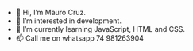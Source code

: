 - 👋 Hi, I’m Mauro Cruz.
- 👀 I’m interested in development.
- 🌱 I’m currently learning JavaScript, HTML and CSS.
- 📫 Call me on whatsapp 74 981263904

<!---
MauroAbreuCruz/MauroAbreuCruz is a ✨ special ✨ repository because its `README.md` (this file) appears on your GitHub profile.
You can click the Preview link to take a look at your changes.
--->
